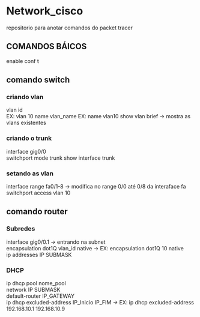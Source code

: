 # Network_cisco
repositorio para anotar comandos do packet tracer
## COMANDOS BÁICOS  
enable
conf t

## comando switch  
### criando vlan  
vlan id  
EX: vlan 10
name vlan_name
EX: name vlan10
show vlan brief -> mostra as vlans existentes

### criando o trunk  
interface gig0/0  
switchport mode trunk
show interface trunk


### setando as vlan  
interface range fa0/1-8 -> modifica no range 0/0 até 0/8 da interaface fa  
switchport access vlan 10  
  
   
   
## comando router  
### Subredes    
interface gig0/0.1 -> entrando na subnet   
encapsulation dot1Q vlan_id native -> EX: encapsulation dot1Q  10 native  
ip addresses IP SUBMASK  

### DHCP  
ip dhcp pool nome_pool  
network IP SUBMASK  
default-router IP_GATEWAY  
ip dhcp excluded-address IP_Inicio IP_FIM -> EX: ip dhcp excluded-address 192.168.10.1 192.168.10.9
